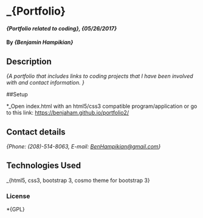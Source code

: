 # _{Portfolio}

#### _{Portfolio related to coding}, {05/26/2017}_

#### By _**{Benjamin Hampikian}**_

## Description

_{A portfolio that includes links to coding projects that I have been involved with and contact information. }_

##Setup

*_Open index.html with an html5/css3 compatible program/application or go to this link: https://benjaham.github.io/portfolio2/

## Contact details

_{Phone: (208)-514-8063, E-mail: BenHampikian@gmail.com}_

## Technologies Used

_{html5, css3, bootstrap 3, cosmo theme for bootstrap 3}

### License

*{GPL}
